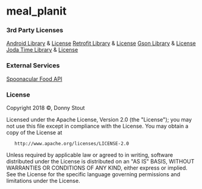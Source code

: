 # meal_planit


### 3rd Party Licenses
[Android Library](https://source.android.com/) & [License](https://source.android.com/setup/licenses)
[Retrofit Library](https://github.com/square/retrofit) & [License](https://github.com/square/retrofit/blob/master/LICENSE.txt)
[Gson Library](https://github.com/google/gson) & [License](https://github.com/google/gson/blob/master/LICENSE)
[Joda Time Library](https://github.com/dlew/joda-time-android) & [License](https://github.com/dlew/joda-time-android/blob/master/LICENSE)

### External Services
[Spoonacular Food API](https://market.mashape.com/spoonacular/recipe-food-nutrition)


### License

Copyright 2018 &copy;, Donny Stout

   Licensed under the Apache License, Version 2.0 (the "License");
   you may not use this file except in compliance with the License.
   You may obtain a copy of the License at

       http://www.apache.org/licenses/LICENSE-2.0

   Unless required by applicable law or agreed to in writing, software
   distributed under the License is distributed on an "AS IS" BASIS,
   WITHOUT WARRANTIES OR CONDITIONS OF ANY KIND, either express or implied.
   See the License for the specific language governing permissions and
   limitations under the License.
